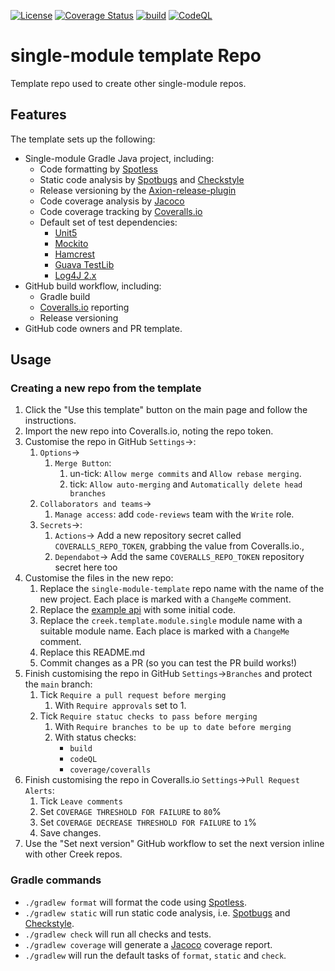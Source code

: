 <!-- ChangeMe: replace /single-module-template in the badge urls below with the name of the repo-->
[![License](https://img.shields.io/badge/License-Apache%202.0-blue.svg)](https://opensource.org/licenses/Apache-2.0)
[![Coverage Status](https://coveralls.io/repos/github/creek-service/single-module-template/badge.svg?branch=main)](https://coveralls.io/github/creek-service/single-module-template?branch=main)
[![build](https://github.com/creek-service/single-module-template/actions/workflows/build.yml/badge.svg)](https://github.com/creek-service/single-module-template/actions/workflows/build.yml)
[![CodeQL](https://github.com/creek-service/single-module-template/actions/workflows/codeql.yml/badge.svg)](https://github.com/creek-service/single-module-template/actions/workflows/codeql.yml)

# single-module template Repo
Template repo used to create other single-module repos.

## Features

The template sets up the following:

* Single-module Gradle Java project, including:
    * Code formatting by [Spotless][1]
    * Static code analysis by [Spotbugs][2] and [Checkstyle][3]
    * Release versioning by the [Axion-release-plugin][4]
    * Code coverage analysis by [Jacoco][5]
    * Code coverage tracking by [Coveralls.io][6]
    * Default set of test dependencies:
        * [Unit5][7]
        * [Mockito][8]
        * [Hamcrest][9]
        * [Guava TestLib][10]
        * [Log4J 2.x][11]
* GitHub build workflow, including:
    * Gradle build
    * [Coveralls.io][6] reporting
    * Release versioning
* GitHub code owners and PR template.

## Usage

### Creating a new repo from the template

1. Click the "Use this template" button on the main page and follow the instructions.
2. Import the new repo into Coveralls.io, noting the repo token.
3. Customise the repo in GitHub `Settings`->:
   1. `Options`->
      1. `Merge Button`: 
         1. un-tick: `Allow merge commits` and `Allow rebase merging`.
         2. tick: `Allow auto-merging` and `Automatically delete head branches`
   2. `Collaborators and teams`->
      1. `Manage access`: add `code-reviews` team with the `Write` role.
   3. `Secrets`->:
      1. `Actions`-> Add a new repository secret called `COVERALLS_REPO_TOKEN`, grabbing the value from Coveralls.io.,
      2. `Dependabot`-> Add the same `COVERALLS_REPO_TOKEN` repository secret here too
4. Customise the files in the new repo:
    1. Replace the `single-module-template` repo name with the name of the new project.
       Each place is marked with a `ChangeMe` comment.
    2. Replace the [example api](src/main/java/org/creekservice/api/example) with some initial code.
    3. Replace the `creek.template.module.single` module name with a suitable module name.
      Each place is marked with a `ChangeMe` comment.
    4. Replace this README.md
    5. Commit changes as a PR (so you can test the PR build works!)
5. Finish customising the repo in GitHub `Settings`->`Branches` and protect the `main` branch:
    1. Tick `Require a pull request before merging`
       1. With `Require approvals` set to 1.
    2. Tick `Require statuc checks to pass before merging`
       1. With `Require branches to be up to date before merging`
       2. With status checks:
          * `build`
          * `codeQL`
          * `coverage/coveralls`
6. Finish customising the repo in Coveralls.io `Settings`->`Pull Request Alerts`:
   1. Tick `Leave comments`
   2. Set `COVERAGE THRESHOLD FOR FAILURE` to `80`%
   3. Set `COVERAGE DECREASE THRESHOLD FOR FAILURE` to `1`%
   4. Save changes.
7. Use the "Set next version" GitHub workflow to set the next version inline with other Creek repos.

### Gradle commands

* `./gradlew format` will format the code using [Spotless][1].
* `./gradlew static` will run static code analysis, i.e. [Spotbugs][2] and [Checkstyle][3].
* `./gradlew check` will run all checks and tests.
* `./gradlew coverage` will generate a [Jacoco][5] coverage report.
* `./gradlew` will run the default tasks of `format`, `static` and `check`. 

[1]: https://github.com/diffplug/spotless
[2]: https://spotbugs.github.io/
[3]: https://checkstyle.sourceforge.io/
[4]: https://github.com/allegro/axion-release-plugin
[5]: https://www.jacoco.org/jacoco/trunk/doc/
[6]: https://coveralls.io/
[7]: https://junit.org/junit5/docs/current/user-guide/
[8]: https://site.mockito.org/
[9]: http://hamcrest.org/JavaHamcrest/index
[10]: https://github.com/google/guava/tree/master/guava-testlib
[11]: https://logging.apache.org/log4j/2.x/